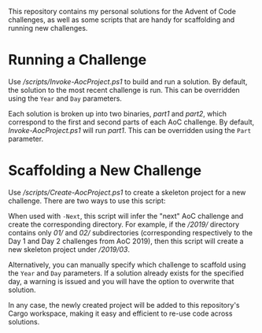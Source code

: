 This repository contains my personal solutions for the Advent of Code
challenges, as well as some scripts that are handy for scaffolding and running
new challenges.


# Running a Challenge

Use */scripts/Invoke-AocProject.ps1* to build and run a solution. By default,
the solution to the most recent challenge is run. This can be overridden using
the `Year` and `Day` parameters.

Each solution is broken up into two binaries, *part1* and *part2*, which
correspond to the first and second parts of each AoC challenge. By default,
*Invoke-AocProject.ps1* will run *part1*. This can be overridden using the
`Part` parameter.


# Scaffolding a New Challenge

Use */scripts/Create-AocProject.ps1* to create a skeleton project for a new
challenge. There are two ways to use this script:

When used with `-Next`, this script will infer the "next" AoC challenge and
create the corresponding directory. For example, if the */2019/* directory
contains only *01/* and *02/* subdirectories (corresponding respectively to the
Day 1 and Day 2 challenges from AoC 2019), then this script will create a new
skeleton project under */2019/03*.

Alternatively, you can manually specify which challenge to scaffold using the
`Year` and `Day` parameters. If a solution already exists for the specified day,
a warning is issued and you will have the option to overwrite that solution.

In any case, the newly created project will be added to this repository's Cargo
workspace, making it easy and efficient to re-use code across solutions.
